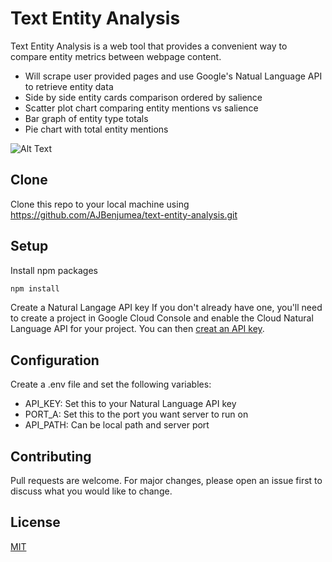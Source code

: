 # Text Entity Analysis
Text Entity Analysis is a web tool that provides a convenient way to compare entity metrics between webpage content.
- Will scrape user provided pages and use Google's Natual Language API to retrieve entity data
- Side by side entity cards comparison ordered by salience
- Scatter plot chart comparing entity mentions vs salience
- Bar graph of entity type totals
- Pie chart with total entity mentions 

![Alt Text](https://media.giphy.com/media/jOcBoZeBf8AgBtC4ax/giphy.gif)


## Clone
Clone this repo to your local machine using https://github.com/AJBenjumea/text-entity-analysis.git

## Setup
Install npm packages
```bash
npm install
```

Create a Natural Langage API key
If you don't already have one, you'll need to create a project in Google Cloud Console and enable the Cloud Natural Language API for your project. You can then [creat an API key](https://cloud.google.com/docs/authentication/api-keys#creating_an_api_key).

## Configuration
Create a .env file and set the following variables:
- API_KEY: Set this to your Natural Language API key
- PORT_A: Set this to the port you want server to run on  
- API_PATH: Can be local path and server port

## Contributing 
Pull requests are welcome. For major changes, please open an issue first to discuss what you would like to change.

## License
[MIT](https://choosealicense.com/licenses/mit/)

